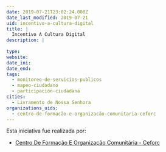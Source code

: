 ```yaml
---
date: 2019-07-21T23:02:24.000Z
date_last_modified: 2019-07-21
uid: incentivo-a-cultura-digital
title: |
  Incentivo A Cultura Digital
description: |
  
type: 
website: 
date_ini: 
date_end: 
tags:
  - monitoreo-de-servicios-publicos
  - mapeo-ciudadano
  - participación-ciudadana
cities: 
  - Livramento de Nossa Senhora
organizations_uids:
  - centro-de-formacão-e-organizacão-comunitaria-ceforc
---
```


Esta iniciativa fue realizada por:

- [Centro De Formação E Organização Comunitária - Ceforc](/organizaciones/centro-de-formacão-e-organizacão-comunitaria-ceforc)
